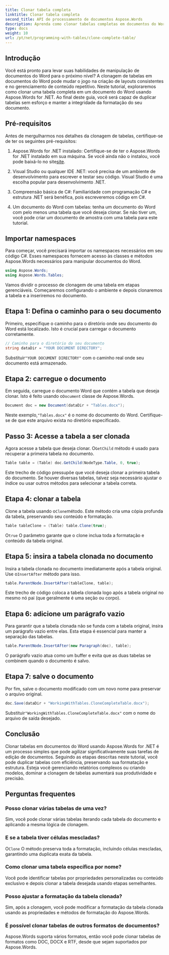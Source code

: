```yaml
---
title: Clonar tabela completa
linktitle: Clonar tabela completa
second_title: API de processamento de documentos Aspose.Words
description: Aprenda como clonar tabelas completas em documentos do Word usando Aspose.Words for .NET com este tutorial passo a passo detalhado.
type: docs
weight: 10
url: /pt/net/programming-with-tables/clone-complete-table/
---
```

## Introdução

Você está pronto para levar suas habilidades de manipulação de documentos do Word para o próximo nível? A clonagem de tabelas em documentos do Word pode mudar o jogo na criação de layouts consistentes e no gerenciamento de conteúdo repetitivo. Neste tutorial, exploraremos como clonar uma tabela completa em um documento do Word usando Aspose.Words for .NET. Ao final deste guia, você será capaz de duplicar tabelas sem esforço e manter a integridade da formatação do seu documento.

## Pré-requisitos

Antes de mergulharmos nos detalhes da clonagem de tabelas, certifique-se de ter os seguintes pré-requisitos:

1. Aspose.Words for .NET instalado: Certifique-se de ter o Aspose.Words for .NET instalado em sua máquina. Se você ainda não o instalou, você pode baixá-lo no site[site](https://releases.aspose.com/words/net/).

2. Visual Studio ou qualquer IDE .NET: você precisa de um ambiente de desenvolvimento para escrever e testar seu código. Visual Studio é uma escolha popular para desenvolvimento .NET.

3. Compreensão básica de C#: Familiaridade com programação C# e estrutura .NET será benéfica, pois escreveremos código em C#.

4. Um documento do Word com tabelas: tenha um documento do Word com pelo menos uma tabela que você deseja clonar. Se não tiver um, você pode criar um documento de amostra com uma tabela para este tutorial.

## Importar namespaces

Para começar, você precisará importar os namespaces necessários em seu código C#. Esses namespaces fornecem acesso às classes e métodos Aspose.Words necessários para manipular documentos do Word.

```csharp
using Aspose.Words;
using Aspose.Words.Tables;
```

Vamos dividir o processo de clonagem de uma tabela em etapas gerenciáveis. Começaremos configurando o ambiente e depois clonaremos a tabela e a inseriremos no documento.

## Etapa 1: Defina o caminho para o seu documento

Primeiro, especifique o caminho para o diretório onde seu documento do Word está localizado. Isto é crucial para carregar o documento corretamente.

```csharp
// Caminho para o diretório do seu documento
string dataDir = "YOUR DOCUMENT DIRECTORY";
```

 Substituir`"YOUR DOCUMENT DIRECTORY"` com o caminho real onde seu documento está armazenado.

## Etapa 2: carregue o documento

 Em seguida, carregue o documento Word que contém a tabela que deseja clonar. Isto é feito usando o`Document` classe de Aspose.Words.

```csharp
Document doc = new Document(dataDir + "Tables.docx");
```

 Neste exemplo,`"Tables.docx"` é o nome do documento do Word. Certifique-se de que este arquivo exista no diretório especificado.

## Passo 3: Acesse a tabela a ser clonada

 Agora acesse a tabela que deseja clonar. O`GetChild` método é usado para recuperar a primeira tabela no documento.

```csharp
Table table = (Table) doc.GetChild(NodeType.Table, 0, true);
```

Este trecho de código pressupõe que você deseja clonar a primeira tabela do documento. Se houver diversas tabelas, talvez seja necessário ajustar o índice ou usar outros métodos para selecionar a tabela correta.

## Etapa 4: clonar a tabela

 Clone a tabela usando o`Clone`método. Este método cria uma cópia profunda da tabela, preservando seu conteúdo e formatação.

```csharp
Table tableClone = (Table) table.Clone(true);
```

 O`true` O parâmetro garante que o clone inclua toda a formatação e conteúdo da tabela original.

## Etapa 5: insira a tabela clonada no documento

 Insira a tabela clonada no documento imediatamente após a tabela original. Use o`InsertAfter` método para isso.

```csharp
table.ParentNode.InsertAfter(tableClone, table);
```

Este trecho de código coloca a tabela clonada logo após a tabela original no mesmo nó pai (que geralmente é uma seção ou corpo).

## Etapa 6: adicione um parágrafo vazio

Para garantir que a tabela clonada não se funda com a tabela original, insira um parágrafo vazio entre elas. Esta etapa é essencial para manter a separação das tabelas.

```csharp
table.ParentNode.InsertAfter(new Paragraph(doc), table);
```

O parágrafo vazio atua como um buffer e evita que as duas tabelas se combinem quando o documento é salvo.

## Etapa 7: salve o documento

Por fim, salve o documento modificado com um novo nome para preservar o arquivo original.

```csharp
doc.Save(dataDir + "WorkingWithTables.CloneCompleteTable.docx");
```

 Substituir`"WorkingWithTables.CloneCompleteTable.docx"` com o nome do arquivo de saída desejado.

## Conclusão

Clonar tabelas em documentos do Word usando Aspose.Words for .NET é um processo simples que pode agilizar significativamente suas tarefas de edição de documentos. Seguindo as etapas descritas neste tutorial, você pode duplicar tabelas com eficiência, preservando sua formatação e estrutura. Esteja você gerenciando relatórios complexos ou criando modelos, dominar a clonagem de tabelas aumentará sua produtividade e precisão.

## Perguntas frequentes

### Posso clonar várias tabelas de uma vez?
Sim, você pode clonar várias tabelas iterando cada tabela do documento e aplicando a mesma lógica de clonagem.

### E se a tabela tiver células mescladas?
 O`Clone` O método preserva toda a formatação, incluindo células mescladas, garantindo uma duplicata exata da tabela.

### Como clonar uma tabela específica por nome?
Você pode identificar tabelas por propriedades personalizadas ou conteúdo exclusivo e depois clonar a tabela desejada usando etapas semelhantes.

### Posso ajustar a formatação da tabela clonada?
Sim, após a clonagem, você pode modificar a formatação da tabela clonada usando as propriedades e métodos de formatação do Aspose.Words.

### É possível clonar tabelas de outros formatos de documentos?
Aspose.Words suporta vários formatos, então você pode clonar tabelas de formatos como DOC, DOCX e RTF, desde que sejam suportados por Aspose.Words.
